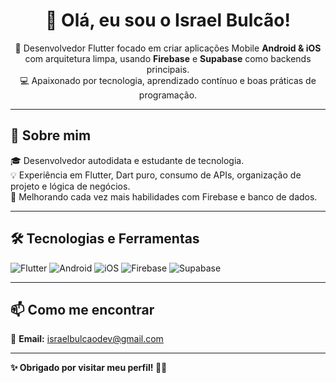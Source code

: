 <h1 align="center">👋 Olá, eu sou o Israel Bulcão!</h1>

<p align="center">
  🚀 Desenvolvedor Flutter focado em criar aplicações Mobile <strong>Android & iOS</strong> com arquitetura limpa, usando <strong>Firebase</strong> e <strong>Supabase</strong> como backends principais.<br>
  💻 Apaixonado por tecnologia, aprendizado contínuo e boas práticas de programação.<br>
</p>

---

## 🚀 **Sobre mim**

🎓 Desenvolvedor autodidata e estudante de tecnologia.  
💡 Experiência em Flutter, Dart puro, consumo de APIs, organização de projeto e lógica de negócios.  
🌱 Melhorando cada vez mais habilidades com Firebase e banco de dados.

---

## 🛠️ **Tecnologias e Ferramentas**

![Flutter](https://img.shields.io/badge/Flutter-02569B?style=for-the-badge&logo=flutter&logoColor=white)
![Android](https://img.shields.io/badge/Android-3DDC84?style=for-the-badge&logo=android&logoColor=white)
![iOS](https://img.shields.io/badge/iOS-000000?style=for-the-badge&logo=apple&logoColor=white)
![Firebase](https://img.shields.io/badge/Firebase-FFCA28?style=for-the-badge&logo=firebase&logoColor=black)
![Supabase](https://img.shields.io/badge/Supabase-3FCF8E?style=for-the-badge&logo=supabase&logoColor=white)



---

## 📫 **Como me encontrar**
📧 **Email:** israelbulcaodev@gmail.com 

---

**✨ Obrigado por visitar meu perfil! 🚀✨**

